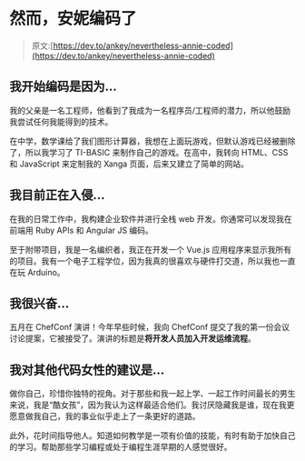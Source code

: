 # 然而，安妮编码了

> 原文:[https://dev.to/ankey/nevertheless-annie-coded](https://dev.to/ankey/nevertheless-annie-coded)

## 我开始编码是因为...

我的父亲是一名工程师，他看到了我成为一名程序员/工程师的潜力，所以他鼓励我尝试任何我能得到的技术。

在中学，数学课给了我们图形计算器，我想在上面玩游戏，但默认游戏已经被删除了，所以我学习了 TI-BASIC 来制作自己的游戏。在高中，我转向 HTML、CSS 和 JavaScript 来定制我的 Xanga 页面，后来又建立了简单的网站。

## 我目前正在入侵...

在我的日常工作中，我构建企业软件并进行全栈 web 开发。你通常可以发现我在前端用 Ruby APIs 和 Angular JS 编码。

至于附带项目，我是一名编织者，我正在开发一个 Vue.js 应用程序来显示我所有的项目。我有一个电子工程学位，因为我真的很喜欢与硬件打交道，所以我也一直在玩 Arduino。

## 我很兴奋...

五月在 ChefConf 演讲！今年早些时候，我向 ChefConf 提交了我的第一份会议讨论提案，它被接受了。演讲的标题是**将开发人员加入开发运维流程**。

## 我对其他代码女性的建议是...

做你自己，珍惜你独特的视角。对于那些和我一起上学、一起工作时间最长的男生来说，我是“酷女孩”，因为我认为这样最适合他们。我讨厌隐藏我是谁，现在我更愿意做我自己，我的事业似乎走上了一条更好的道路。

此外，花时间指导他人。知道如何教学是一项有价值的技能，有时有助于加快自己的学习。帮助那些学习编程或处于编程生涯早期的人感觉很好。